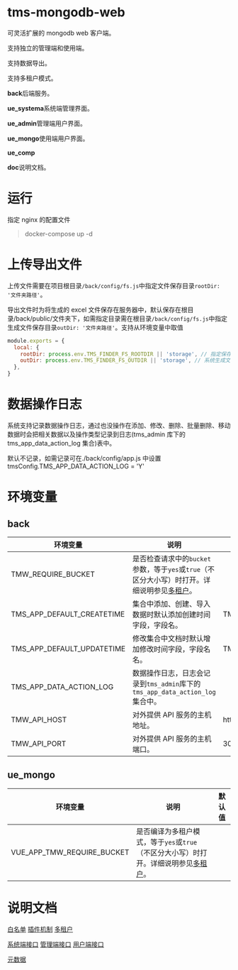 # tms-mongodb-web

可灵活扩展的 mongodb web 客户端。

支持独立的管理端和使用端。

支持数据导出。

支持多租户模式。

**back**后端服务。

**ue_systema**系统端管理界面。

**ue_admin**管理端用户界面。

**ue_mongo**使用端用户界面。

**ue_comp**

**doc**说明文档。

# 运行

指定 nginx 的配置文件

> docker-compose up -d

# 上传导出文件

上传文件需要在项目根目录`/back/config/fs.js`中指定文件保存目录`rootDir: '文件夹路径'`。

导出文件时为将生成的 excel 文件保存在服务器中，默认保存在根目录/back/public/文件夹下，如需指定目录需在根目录`/back/config/fs.js`中指定生成文件保存目录`outDir: '文件夹路径'`。支持从环境变量中取值

```javascript
module.exports = {
  local: {
    rootDir: process.env.TMS_FINDER_FS_ROOTDIR || 'storage', // 指定保存文件的目录
    outDir: process.env.TMS_FINDER_FS_OUTDIR || 'storage', // 系统生成文件存放目录
  },
}
```

# 数据操作日志

系统支持记录数据操作日志，通过也没操作在添加、修改、删除、批量删除、移动数据时会把相关数据以及操作类型记录到日志(tms_admin 库下的 tms_app_data_action_log 集合)表中。

默认不记录，如需记录可在./back/config/app.js 中设置 tmsConfig.TMS_APP_DATA_ACTION_LOG = 'Y'

# 环境变量

## back

| 环境变量                   | 说明                                                                                                         | 默认值                     |
| -------------------------- | ------------------------------------------------------------------------------------------------------------ | -------------------------- |
| TMW_REQUIRE_BUCKET         | 是否检查请求中的`bucket`参数，等于`yes`或`true`（不区分大小写）时打开。详细说明参见[多租户](doc/多租户.md)。 |                            |
| TMS_APP_DEFAULT_CREATETIME | 集合中添加、创建、导入数据时默认添加创建时间字段，字段名。                                                   | TMS_DEFAULT_CREATE_TIME    |
| TMS_APP_DEFAULT_UPDATETIME | 修改集合中文档时默认增加修改时间字段，字段名名。                                                             | TMS_APP_DEFAULT_UPDATETIME |
| TMS_APP_DATA_ACTION_LOG    | 数据操作日志，日志会记录到`tms_admin`库下的`tms_app_data_action_log`集合中。                                 |                            |
| TMW_API_HOST               | 对外提供 API 服务的主机地址。                                                                                | http://localhost           |
| TMW_API_PORT               | 对外提供 API 服务的主机端口。                                                                                | 3000                       |

## ue_mongo

| 环境变量                   | 说明                                                                                                 | 默认值 |
| -------------------------- | ---------------------------------------------------------------------------------------------------- | ------ |
| VUE_APP_TMW_REQUIRE_BUCKET | 是否编译为多租户模式，等于`yes`或`true`（不区分大小写）时打开。详细说明参见[多租户](doc/多租户.md)。 |        |

# 说明文档

[白名单](doc/白名单.md)
[插件机制](doc/插件机制.md)
[多租户](doc/多租户.md)

[系统端接口](doc/系统端接口.md)
[管理端接口](doc/管理端接口.md)
[用户端接口](doc/用户端接口.md)

[元数据](doc/元数据.md)
